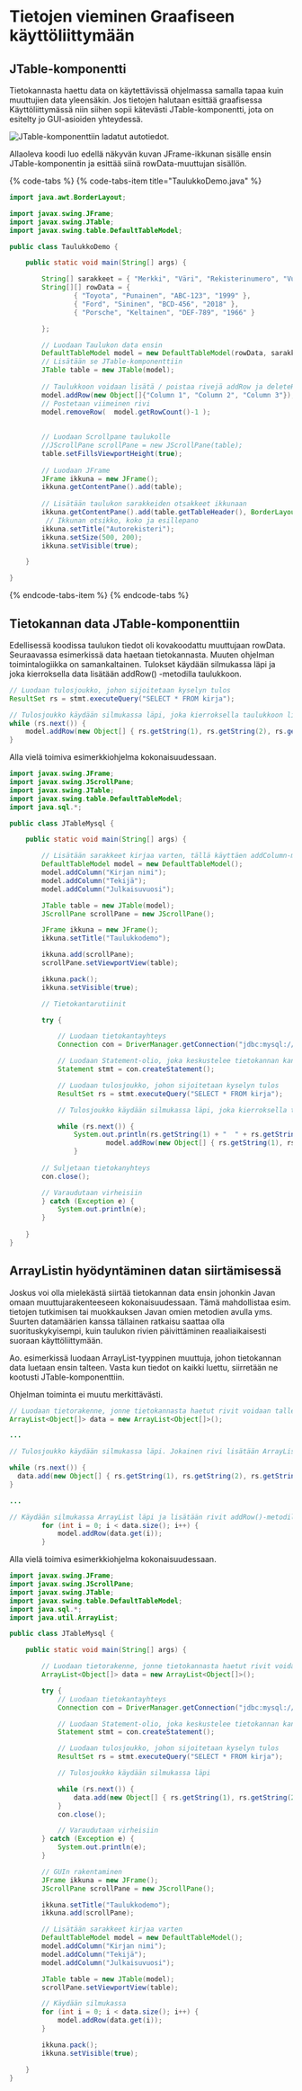 # Tietojen vieminen Graafiseen käyttöliittymään

## JTable-komponentti

Tietokannasta haettu data on käytettävissä ohjelmassa samalla tapaa kuin muuttujien data yleensäkin. Jos tietojen halutaan esittää graafisessa Käyttöliittymässä niin siihen sopii kätevästi JTable-komponentti, jota on esitelty jo GUI-asioiden yhteydessä. 

![JTable-komponenttiin ladatut autotiedot.](../.gitbook/assets/image%20%2812%29.png)

Allaoleva koodi luo edellä näkyvän kuvan JFrame-ikkunan sisälle ensin JTable-komponentin ja esittää siinä rowData-muuttujan sisällön.

{% code-tabs %}
{% code-tabs-item title="TaulukkoDemo.java" %}
```java
import java.awt.BorderLayout;

import javax.swing.JFrame;
import javax.swing.JTable;
import javax.swing.table.DefaultTableModel;

public class TaulukkoDemo {

	public static void main(String[] args) {

		String[] sarakkeet = { "Merkki", "Väri", "Rekisterinumero", "Vuosimalli" };
		String[][] rowData = { 
				{ "Toyota", "Punainen", "ABC-123", "1999" }, 
				{ "Ford", "Sininen", "BCD-456", "2018" },
				{ "Porsche", "Keltainen", "DEF-789", "1966" }

		};

		// Luodaan Taulukon data ensin
		DefaultTableModel model = new DefaultTableModel(rowData, sarakkeet);
		// Lisätään se JTable-komponenttiin
		JTable table = new JTable(model);
		
		// Taulukkoon voidaan lisätä / poistaa rivejä addRow ja deleteRow -metodeilla
		model.addRow(new Object[]{"Column 1", "Column 2", "Column 3"});
		// Postetaan viimeinen rivi
		model.removeRow(  model.getRowCount()-1 );
		
		
		// Luodaan Scrollpane taulukolle
		//JScrollPane scrollPane = new JScrollPane(table);
		table.setFillsViewportHeight(true);
		 
		// Luodaan JFrame
		JFrame ikkuna = new JFrame();
		ikkuna.getContentPane().add(table);
		
		// Lisätään taulukon sarakkeiden otsakkeet ikkunaan
		ikkuna.getContentPane().add(table.getTableHeader(), BorderLayout.PAGE_START);
		 // Ikkunan otsikko, koko ja esillepano
		ikkuna.setTitle("Autorekisteri");
		ikkuna.setSize(500, 200);
		ikkuna.setVisible(true);

	}

}


```
{% endcode-tabs-item %}
{% endcode-tabs %}

## Tietokannan data JTable-komponenttiin

Edellisessä koodissa taulukon tiedot oli kovakoodattu muuttujaan rowData. Seuraavassa esimerkissä data haetaan tietokannasta. Muuten ohjelman toimintalogiikka on samankaltainen. Tulokset käydään silmukassa läpi ja joka kierroksella data lisätään addRow\(\) -metodilla taulukkoon.

```java
// Luodaan tulosjoukko, johon sijoitetaan kyselyn tulos
ResultSet rs = stmt.executeQuery("SELECT * FROM kirja");

// Tulosjoukko käydään silmukassa läpi, joka kierroksella taulukkoon lisätään dataa
while (rs.next()) {
    model.addRow(new Object[] { rs.getString(1), rs.getString(2), rs.getString(3) });
}
```

Alla vielä toimiva esimerkkiohjelma kokonaisuudessaan.

```java
import javax.swing.JFrame;
import javax.swing.JScrollPane;
import javax.swing.JTable;
import javax.swing.table.DefaultTableModel;
import java.sql.*;

public class JTableMysql {

	public static void main(String[] args) {

		// Lisätään sarakkeet kirjaa varten, tällä käyttäen addColumn-metodia
		DefaultTableModel model = new DefaultTableModel();
		model.addColumn("Kirjan nimi");
		model.addColumn("Tekijä");
		model.addColumn("Julkaisuvuosi");

		JTable table = new JTable(model);
  	    JScrollPane scrollPane = new JScrollPane();

		JFrame ikkuna = new JFrame();
		ikkuna.setTitle("Taulukkodemo");

		ikkuna.add(scrollPane);
		scrollPane.setViewportView(table);

		ikkuna.pack();
		ikkuna.setVisible(true);

		// Tietokantarutiinit

		try {

			// Luodaan tietokantayhteys
			Connection con = DriverManager.getConnection("jdbc:mysql://localhost:3306/kirjasto", "root", "");

			// Luodaan Statement-olio, joka keskustelee tietokannan kanssa
			Statement stmt = con.createStatement();

			// Luodaan tulosjoukko, johon sijoitetaan kyselyn tulos
			ResultSet rs = stmt.executeQuery("SELECT * FROM kirja");

			// Tulosjoukko käydään silmukassa läpi, joka kierroksella taulukkoon lisätään dataa

			while (rs.next()) {
				System.out.println(rs.getString(1) + "  " + rs.getString(2) + "  " + rs.getInt(3));
						model.addRow(new Object[] { rs.getString(1), rs.getString(2), rs.getString(3) });
				}
				
		// Suljetaan tietokanyhteys
		con.close();

		// Varaudutaan virheisiin
		} catch (Exception e) {
			System.out.println(e);
		}
 
	}
}
```

## ArrayListin hyödyntäminen datan siirtämisessä

Joskus voi olla mielekästä siirtää tietokannan data ensin johonkin Javan omaan muuttujarakenteeseen kokonaisuudessaan. Tämä mahdollistaa esim. tietojen tutkimisen tai muokkauksen Javan omien metodien avulla yms. Suurten datamäärien kanssa tällainen ratkaisu saattaa olla suorituskykyisempi, kuin taulukon rivien päivittäminen reaaliaikaisesti suoraan käyttöliittymään.

Ao. esimerkissä luodaan ArrayList-tyyppinen muuttuja, johon tietokannan data luetaan ensin talteen. Vasta kun tiedot on kaikki luettu, siirretään ne kootusti JTable-komponenttiin. 

Ohjelman toiminta ei muutu merkittävästi. 

```java
// Luodaan tietorakenne, jonne tietokannasta haetut rivit voidaan tallentaa
ArrayList<Object[]> data = new ArrayList<Object[]>();

...

// Tulosjoukko käydään silmukassa läpi. Jokainen rivi lisätään ArrayListiin

while (rs.next()) {
  data.add(new Object[] { rs.getString(1), rs.getString(2), rs.getString(3) });
}

...

// Käydään silmukassa ArrayList läpi ja lisätään rivit addRow()-metodilla taulukkoon
		for (int i = 0; i < data.size(); i++) {
			model.addRow(data.get(i));
		}

```

Alla vielä toimiva esimerkkiohjelma kokonaisuudessaan.

```java
import javax.swing.JFrame;
import javax.swing.JScrollPane;
import javax.swing.JTable;
import javax.swing.table.DefaultTableModel;
import java.sql.*;
import java.util.ArrayList;

public class JTableMysql {

	public static void main(String[] args) {

		// Luodaan tietorakenne, jonne tietokannasta haetut rivit voidaan tallentaa
		ArrayList<Object[]> data = new ArrayList<Object[]>();

		try {
			// Luodaan tietokantayhteys
			Connection con = DriverManager.getConnection("jdbc:mysql://localhost:3306/kirjasto", "root", "");

			// Luodaan Statement-olio, joka keskustelee tietokannan kanssa
			Statement stmt = con.createStatement();

			// Luodaan tulosjoukko, johon sijoitetaan kyselyn tulos
			ResultSet rs = stmt.executeQuery("SELECT * FROM kirja");

			// Tulosjoukko käydään silmukassa läpi

			while (rs.next()) {
				data.add(new Object[] { rs.getString(1), rs.getString(2), rs.getString(3) });
			}
			con.close();

			// Varaudutaan virheisiin
		} catch (Exception e) {
			System.out.println(e);
		}

		// GUIn rakentaminen
		JFrame ikkuna = new JFrame();
		JScrollPane scrollPane = new JScrollPane();

		ikkuna.setTitle("Taulukkodemo");
		ikkuna.add(scrollPane);

		// Lisätään sarakkeet kirjaa varten
		DefaultTableModel model = new DefaultTableModel();
		model.addColumn("Kirjan nimi");
		model.addColumn("Tekijä");
		model.addColumn("Julkaisuvuosi");

		JTable table = new JTable(model);
		scrollPane.setViewportView(table);

		// Käydään silmukassa
		for (int i = 0; i < data.size(); i++) {
			model.addRow(data.get(i));
		}

		ikkuna.pack();
		ikkuna.setVisible(true);

	}
}

```

